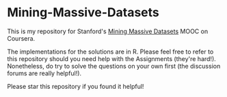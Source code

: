 Mining-Massive-Datasets
=======================

This is my repository for Stanford's [Mining Massive Datasets](https://class.coursera.org/mmds-001) MOOC on Coursera.  

The implementations for the solutions are in R.  Please feel free to refer to this repository should you need help with the Assignments (they're hard!).  Nonetheless, do try to solve the questions on your own first (the discussion forums are really helpful!).  

Please star this repository if you found it helpful!  
